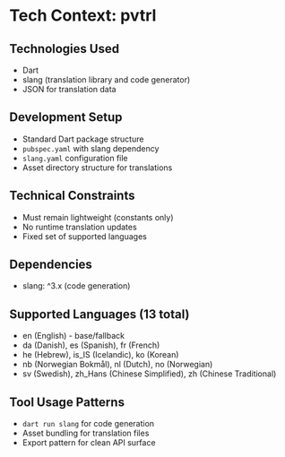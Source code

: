 # Tech Context: pvtrl

## Technologies Used
- Dart
- slang (translation library and code generator)
- JSON for translation data

## Development Setup
- Standard Dart package structure
- `pubspec.yaml` with slang dependency
- `slang.yaml` configuration file
- Asset directory structure for translations

## Technical Constraints
- Must remain lightweight (constants only)
- No runtime translation updates
- Fixed set of supported languages

## Dependencies
- slang: ^3.x (code generation)

## Supported Languages (13 total)
- en (English) - base/fallback
- da (Danish), es (Spanish), fr (French)
- he (Hebrew), is_IS (Icelandic), ko (Korean)
- nb (Norwegian Bokmål), nl (Dutch), no (Norwegian)
- sv (Swedish), zh_Hans (Chinese Simplified), zh (Chinese Traditional)

## Tool Usage Patterns
- `dart run slang` for code generation
- Asset bundling for translation files
- Export pattern for clean API surface
